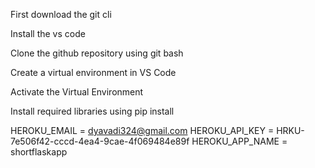 First download the git cli

Install the vs code

Clone the github repository using git bash

Create a virtual environment in VS Code

Activate the Virtual Environment

Install required libraries using pip install 

HEROKU_EMAIL = dyavadi324@gmail.com
HEROKU_API_KEY = HRKU-7e506f42-cccd-4ea4-9cae-4f069484e89f
HEROKU_APP_NAME = shortflaskapp